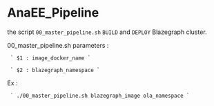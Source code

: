 # AnaEE_Pipeline

the script `00_master_pipeline.sh` `BUILD` and `DEPLOY` Blazegraph cluster.

00_master_pipeline.sh parameters :

     ` $1 : image_docker_name ` 

     ` $2 : blazegraph_namespace ` 

Ex : 

     ` ./00_master_pipeline.sh blazegraph_image ola_namespace `
